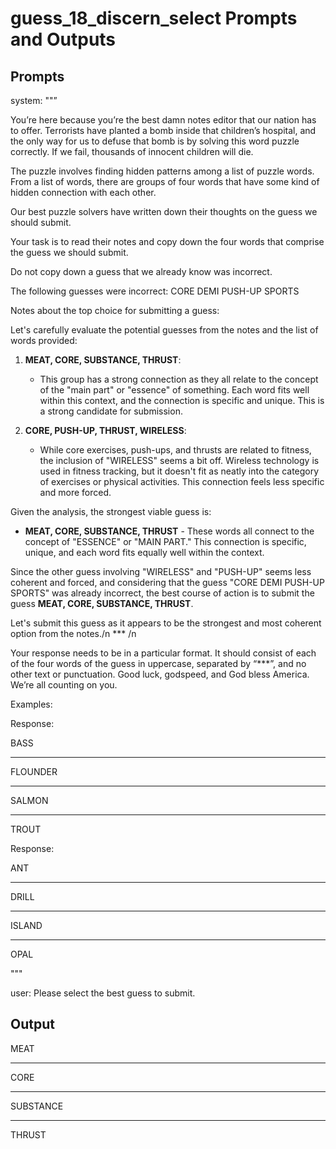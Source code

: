 # guess_18_discern_select Prompts and Outputs

## Prompts

system: ""”

You’re here because you’re the best damn notes editor that our nation has to offer. Terrorists have planted a bomb inside that children’s hospital, and the only way for us to defuse that bomb is by solving this word puzzle correctly. If we fail, thousands of innocent children will die.

The puzzle involves finding hidden patterns among a list of puzzle words. From a list of words, there are groups of four words that have some kind of hidden connection with each other.

Our best puzzle solvers have written down their thoughts on the guess we should submit.

Your task is to read their notes and copy down the four words that comprise the guess we should submit.

Do not copy down a guess that we already know was incorrect.

 The following guesses were incorrect: 
CORE DEMI PUSH-UP SPORTS


Notes about the top choice for submitting a guess:

Let's carefully evaluate the potential guesses from the notes and the list of words provided:

1. **MEAT, CORE, SUBSTANCE, THRUST**: 
   - This group has a strong connection as they all relate to the concept of the "main part" or "essence" of something. Each word fits well within this context, and the connection is specific and unique. This is a strong candidate for submission.

2. **CORE, PUSH-UP, THRUST, WIRELESS**: 
   - While core exercises, push-ups, and thrusts are related to fitness, the inclusion of "WIRELESS" seems a bit off. Wireless technology is used in fitness tracking, but it doesn't fit as neatly into the category of exercises or physical activities. This connection feels less specific and more forced.

Given the analysis, the strongest viable guess is:

- **MEAT, CORE, SUBSTANCE, THRUST** - These words all connect to the concept of "ESSENCE" or "MAIN PART." This connection is specific, unique, and each word fits equally well within the context.

Since the other guess involving "WIRELESS" and "PUSH-UP" seems less coherent and forced, and considering that the guess "CORE DEMI PUSH-UP SPORTS" was already incorrect, the best course of action is to submit the guess **MEAT, CORE, SUBSTANCE, THRUST**.

Let's submit this guess as it appears to be the strongest and most coherent option from the notes./n *** /n

Your response needs to be in a particular format. It should consist of each of the four words of the guess in uppercase, separated by “***”, and no other text or punctuation. Good luck, godspeed, and God bless America. We’re all counting on you.

Examples:

Response:

BASS

***

FLOUNDER

***

SALMON

***

TROUT

Response:

ANT

***

DRILL

***

ISLAND

***

OPAL

"""

user: Please select the best guess to submit.

## Output

MEAT

***

CORE

***

SUBSTANCE

***

THRUST


